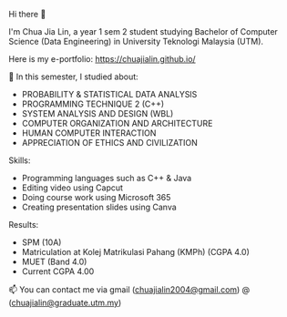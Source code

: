 Hi there 👋

I'm Chua Jia Lin, a year 1 sem 2 student studying Bachelor of Computer Science (Data Engineering) in University Teknologi Malaysia (UTM).

Here is my e-portfolio: https://chuajialin.github.io/

🌱 In this semester, I studied about:
- PROBABILITY & STATISTICAL DATA ANALYSIS
- PROGRAMMING TECHNIQUE 2 (C++)
- SYSTEM ANALYSIS AND DESIGN (WBL)
- COMPUTER ORGANIZATION AND ARCHITECTURE
- HUMAN COMPUTER INTERACTION
- APPRECIATION OF ETHICS AND CIVILIZATION

Skills:
- Programming languages such as C++ & Java
- Editing video using Capcut
- Doing course work using Microsoft 365
- Creating presentation slides using Canva

Results:
- SPM (10A)
- Matriculation at Kolej Matrikulasi Pahang (KMPh) (CGPA 4.0)
- MUET (Band 4.0)
- Current CGPA 4.00


📫 You can contact me via gmail (chuajialin2004@gmail.com) @ (chuajialin@graduate.utm.my)
  
<!--
**ChuaJiaLin/ChuaJiaLin** is a ✨ _special_ ✨ repository because its `README.md` (this file) appears on your GitHub profile.

Here are some ideas to get you started:

- 🔭 I’m currently working on ...
- 🌱 I’m currently learning ...
- 👯 I’m looking to collaborate on ...
- 🤔 I’m looking for help with ...
- 💬 Ask me about ...
- 📫 How to reach me: ...
- 😄 Pronouns: ...
- ⚡ Fun fact: ...
-->
